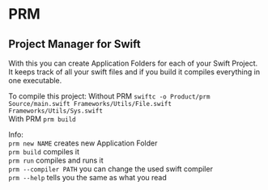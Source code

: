 # PRM
## Project Manager for Swift

With this you can create Application Folders for each of your Swift Project.
It keeps track of all your swift files and if you build it compiles everything in one executable.

To compile this project:
Without PRM `swiftc -o Product/prm Source/main.swift Frameworks/Utils/File.swift Frameworks/Utils/Sys.swift` <br>
With PRM `prm build`

Info: <br>
`prm new NAME` creates new Application Folder <br>
`prm build` compiles it <br>
`prm run` compiles and runs it <br>
`prm --compiler PATH` you can change the used swift compiler <br>
`prm --help` tells you the same as what you read <br>
